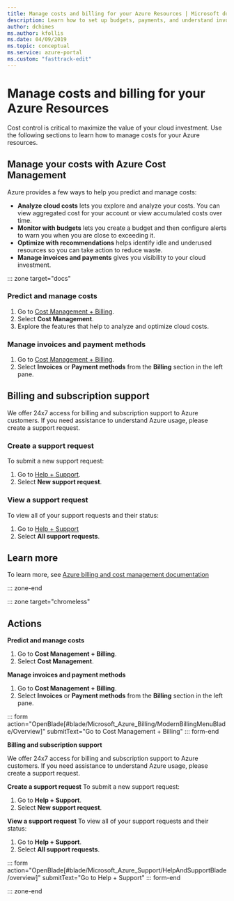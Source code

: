 ```yaml
---
title: Manage costs and billing for your Azure Resources | Microsoft docs
description: Learn how to set up budgets, payments, and understand invoices for your Azure resources.
author: dchimes
ms.author: kfollis
ms.date: 04/09/2019
ms.topic: conceptual
ms.service: azure-portal
ms.custom: "fasttrack-edit"
---
```

# Manage costs and billing for your Azure Resources

Cost control is critical to maximize the value of your cloud investment. Use the following sections to learn how to manage costs for your Azure resources.

## Manage your costs with Azure Cost Management

Azure provides a few ways to help you predict and manage costs:

* **Analyze cloud costs** lets you explore and analyze your costs. You can view aggregated cost for your account or view accumulated costs over time.
* **Monitor with budgets** lets you create a budget and then configure alerts to warn you when you are close to exceeding it.
* **Optimize with recommendations** helps identify idle and underused resources so you can take action to reduce waste.
* **Manage invoices and payments** gives you visibility to your cloud investment.

::: zone target="docs"

### Predict and manage costs

1. Go to [Cost Management + Billing](https://portal.azure.com/#blade/Microsoft_Azure_Billing/ModernBillingMenuBlade/Overview).
2. Select **Cost Management**.
2. Explore the features that help to analyze and optimize cloud costs.

### Manage invoices and payment methods

1. Go to [Cost Management + Billing](https://portal.azure.com/#blade/Microsoft_Azure_Billing/ModernBillingMenuBlade/Overview).
2. Select **Invoices** or **Payment methods** from the **Billing** section in the left pane.

## Billing and subscription support

We offer 24x7 access for billing and subscription support to Azure customers. If you need assistance to understand Azure usage, please create a support request.

### Create a support request

To submit a new support request:
1. Go to [Help + Support](https://ms.portal.azure.com/#blade/Microsoft_Azure_Support/HelpAndSupportBlade/overview).
2. Select **New support request**.

### View a support request

To view all of your support requests and their status:
1. Go to [Help + Support](https://ms.portal.azure.com/#blade/Microsoft_Azure_Support/HelpAndSupportBlade/overview)
2. Select **All support requests**.

## Learn more

To learn more, see [Azure billing and cost management documentation](/azure/billing/)

::: zone-end

::: zone target="chromeless"

## Actions

**Predict and manage costs**
1. Go to **Cost Management + Billing**.
2. Select **Cost Management**.

**Manage invoices and payment methods**
1. Go to **Cost Management + Billing**.
2. Select **Invoices** or **Payment methods** from the **Billing** section in the left pane.

::: form action="OpenBlade[#blade/Microsoft_Azure_Billing/ModernBillingMenuBlade/Overview]" submitText="Go to Cost Management + Billing" ::: form-end

**Billing and subscription support**

We offer 24x7 access for billing and subscription support to Azure customers. If you need assistance to understand Azure usage, please create a support request.

**Create a support request**
To submit a new support request:
1. Go to **Help + Support**.
2. Select **New support request**.

**View a support request**
To view all of your support requests and their status:
1. Go to **Help + Support**.
2. Select **All support requests**.

::: form action="OpenBlade[#blade/Microsoft_Azure_Support/HelpAndSupportBlade/overview]" submitText="Go to Help + Support" ::: form-end

::: zone-end
